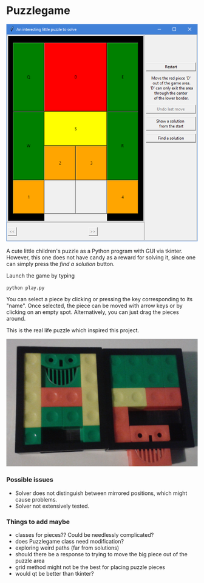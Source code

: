 # Puzzlegame

![puzzlegame window](game.PNG)

A cute little children's puzzle as a Python program with GUI via tkinter. However, this one does not have candy as a reward for solving it, since one can simply press the *find a solution* button.

Launch the game by typing

`python play.py`

You can select a piece by clicking or pressing the key corresponding to its "name". Once selected, the piece can be moved with arrow keys or by clicking on an empty spot. Alternatively, you can just drag the pieces around.


This is the real life puzzle which inspired this project.

![puzzle in real life](rl_puzzle.PNG)


<!-- ### Currently working on
- Database and file checks should be updated -->



### Possible issues
- Solver does not distinguish between mirrored positions, which might cause problems.
- Solver not extensively tested.



<!-- ### Recent changes -->



### Things to add maybe
- classes for pieces?? Could be needlessly complicated?
- does Puzzlegame class need modification?
- exploring weird paths (far from solutions)
- should there be a response to trying to move the big piece out of the puzzle area 
- grid method might not be the best for placing puzzle pieces
- would qt be better than tkinter?
